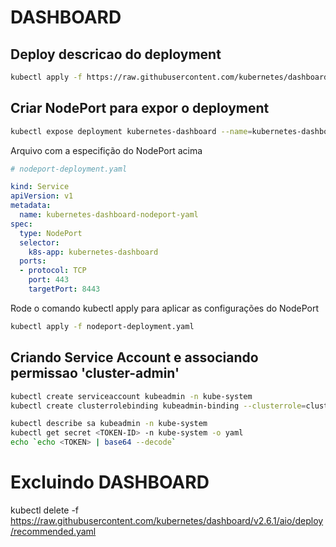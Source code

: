 # DASHBOARD


## Deploy descricao do deployment

```bash
kubectl apply -f https://raw.githubusercontent.com/kubernetes/dashboard/v2.6.1/aio/deploy/recommended.yaml
```


## Criar NodePort para expor o deployment

```bash
kubectl expose deployment kubernetes-dashboard --name=kubernetes-dashboard-nodeport --port=443 --target-port=8443 --type=NodePort -n kube-system
```

Arquivo com a especifição do NodePort acima

```yaml
# nodeport-deployment.yaml

kind: Service
apiVersion: v1
metadata:
  name: kubernetes-dashboard-nodeport-yaml
spec:
  type: NodePort
  selector:
    k8s-app: kubernetes-dashboard
  ports:
  - protocol: TCP
    port: 443
    targetPort: 8443
```

Rode o comando kubectl apply para aplicar as configurações do NodePort

```bash
kubectl apply -f nodeport-deployment.yaml
```


## Criando Service Account e associando permissao 'cluster-admin'

```bash
kubectl create serviceaccount kubeadmin -n kube-system 
kubectl create clusterrolebinding kubeadmin-binding --clusterrole=cluster-admin --serviceaccount=kube-system:kubeadmin

kubectl describe sa kubeadmin -n kube-system
kubectl get secret <TOKEN-ID> -n kube-system -o yaml
echo `echo <TOKEN> | base64 --decode`
```


# Excluindo DASHBOARD

kubectl delete -f https://raw.githubusercontent.com/kubernetes/dashboard/v2.6.1/aio/deploy/recommended.yaml